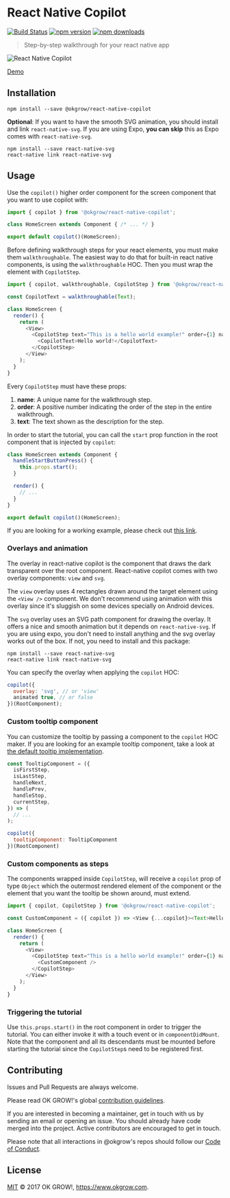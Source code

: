 # React Native Copilot

[![Build Status](https://semaphoreci.com/api/v1/okgrow/react-native-co-pilot/branches/master/shields_badge.svg)](https://semaphoreci.com/okgrow/react-native-co-pilot)
[![npm version](https://img.shields.io/npm/v/@okgrow/react-native-copilot.svg)](https://www.npmjs.com/package/merge-graphql-schemas)
[![npm downloads](https://img.shields.io/npm/dm/@okgrow/react-native-copilot.svg)](https://www.npmjs.com/package/merge-graphql-schemas)

> Step-by-step walkthrough for your react native app

![React Native Copilot](https://media.giphy.com/media/65VKIzGWZmHiEgEBi7/giphy.gif)

[Demo](https://expo.io/@mohebifar/copilot-example)

## Installation
```
npm install --save @okgrow/react-native-copilot
```

**Optional**: If you want to have the smooth SVG animation, you should install and link `react-native-svg`. If you are using Expo, **you can skip** this as Expo comes with `react-native-svg`.

```
npm install --save react-native-svg
react-native link react-native-svg
```

## Usage
Use the `copilot()` higher order component for the screen component that you want to use copilot with:

```js
import { copilot } from '@okgrow/react-native-copilot';

class HomeScreen extends Component { /* ... */ }

export default copilot()(HomeScreen);
```

Before defining walkthrough steps for your react elements, you must make them `walkthroughable`. The easiest way to do that for built-in react native components, is using the `walkthroughable` HOC. Then you must wrap the element with `CopilotStep`.

```js
import { copilot, walkthroughable, CopilotStep } from '@okgrow/react-native-copilot';

const CopilotText = walkthroughable(Text);

class HomeScreen {
  render() {
    return (
      <View>
        <CopilotStep text="This is a hello world example!" order={1} name="hello">
          <CopilotText>Hello world!</CopilotText>
        </CopilotStep>
      </View>
    );
  }
}
```

Every `CopilotStep` must have these props:

1. **name**: A unique name for the walkthrough step.
2. **order**: A positive number indicating the order of the step in the entire walkthrough.
3. **text**: The text shown as the description for the step.

In order to start the tutorial, you can call the `start` prop function in the root component that is injected by `copilot`:

```js
class HomeScreen extends Component {
  handleStartButtonPress() {
    this.props.start();
  }

  render() {
    // ...
  }
}

export default copilot()(HomeScreen);
```

If you are looking for a working example, please check out [this link](https://github.com/okgrow/react-native-copilot/blob/master/example/App.js).

### Overlays and animation
The overlay in react-native copilot is the component that draws the dark transparent over the root component. React-native copilot comes with two overlay components: `view` and `svg`.

The `view` overlay uses 4 rectangles drawn around the target element using the `<View />` component. We don't recommend using animation with this overlay since it's sluggish on some devices specially on Android devices.

The `svg` overlay uses an SVG path component for drawing the overlay. It offers a nice and smooth animation but it depends on `react-native-svg`. If you are using expo, you don't need to install anything and the svg overlay works out of the box. If not, you need to install and this package:

```
npm install --save react-native-svg
react-native link react-native-svg
```

You can specify the overlay when applying the `copilot` HOC:

```js
copilot({
  overlay: 'svg', // or 'view'
  animated true, // or false
})(RootComponent);
```

### Custom tooltip component
You can customize the tooltip by passing a component to the `copilot` HOC maker. If you are looking for an example tooltip component, take a look at [the default tooltip implementation](https://github.com/okgrow/react-native-copilot/blob/master/src/components/Tooltip.js).

```js
const TooltipComponent = ({
  isFirstStep,
  isLastStep,
  handleNext,
  handlePrev,
  handleStop,
  currentStep,
}) => (
  // ...
);

copilot({
  tooltipComponent: TooltipComponent
})(RootComponent)
```

### Custom components as steps
The components wrapped inside `CopilotStep`, will receive a `copilot` prop of type `Object` which the outermost rendered element of the component or the element that you want the tooltip be shown around, must extend.

```js
import { copilot, CopilotStep } from '@okgrow/react-native-copilot';

const CustomComponent = ({ copilot }) => <View {...copilot}><Text>Hello world!</Text></View>;

class HomeScreen {
  render() {
    return (
      <View>
        <CopilotStep text="This is a hello world example!" order={1} name="hello">
          <CustomComponent />
        </CopilotStep>
      </View>
    );
  }
}
```

### Triggering the tutorial
Use `this.props.start()` in the root component in order to trigger the tutorial. You can either invoke it with a touch event or in `componentDidMount`. Note that the component and all its descendants must be mounted before starting the tutorial since the `CopilotStep`s need to be registered first.

## Contributing
Issues and Pull Requests are always welcome.

Please read OK GROW!'s global [contribution guidelines](https://okgrow.github.io/guides/docs/open-source-contributing.html).

If you are interested in becoming a maintainer, get in touch with us by sending an email or opening an issue. You should already have code merged into the project. Active contributors are encouraged to get in touch.

Please note that all interactions in @okgrow's repos should follow our [Code of Conduct](https://okgrow.github.io/guides/docs/open-source-code-of-conduct.html).

## License

[MIT](LICENSE) © 2017 OK GROW!, https://www.okgrow.com.

